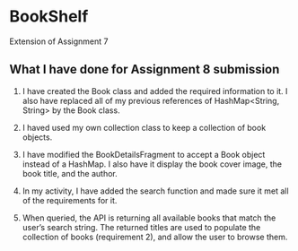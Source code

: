 # BookShelf
Extension of Assignment 7

## What I have done for Assignment 8 submission
1. I have created the Book class and added the required information to it. I also have replaced all of my previous references of HashMap<String, String> by the Book class.

2. I haved used my own collection class to keep a collection of book objects.

3. I have modified the BookDetailsFragment to accept a Book object instead of a HashMap. I also have it display the book cover image, the book title, and the author.

4. In my activity, I have added the search function and made sure it met all of the requirements for it.

5. When queried, the API is returning all available books that match the user’s search string. The returned titles are used to populate the collection of books (requirement 2), and allow the user to browse them.
